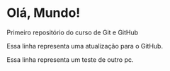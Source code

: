 # Olá, Mundo!
Primeiro repositório do curso de Git e GitHub

Essa linha representa uma atualização para o GitHub.

Essa linha representa um teste de outro pc.


